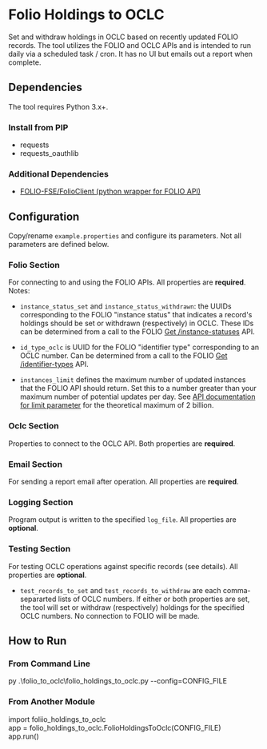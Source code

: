 # Folio Holdings to OCLC

Set and withdraw holdings in OCLC based on recently updated FOLIO records.  The tool utilizes the FOLIO and OCLC APIs and is intended to run daily via a scheduled task / cron.  It has no UI but emails out a report when complete.


## Dependencies

The tool requires Python 3.x+.

### Install from PIP
  - requests
  - requests_oauthlib

### Additional Dependencies
- [FOLIO-FSE/FolioClient (python wrapper for FOLIO API)](https://github.com/FOLIO-FSE/FolioClient)

## Configuration

Copy/rename `example.properties` and configure its parameters.  Not all parameters are defined below.

### Folio Section

For connecting to and using the FOLIO APIs.  All properties are **required**.  Notes:

- `instance_status_set` and `instance_status_withdrawn`: the UUIDs corresponding to the FOLIO "instance status" that indicates a record's holdings should be set or withdrawn (respectively) in OCLC.  These IDs can be determined from a call to the FOLIO [Get /instance-statuses](https://s3.amazonaws.com/foliodocs/api/mod-inventory-storage/p/instance-status.html#instance_statuses_get) API.

- `id_type_oclc` is UUID for the FOLIO "identifier type" corresponding to an OCLC number.   Can be determined from a call to the FOLIO [Get /identifier-types](https://s3.amazonaws.com/foliodocs/api/mod-inventory-storage/p/identifier-type.html#identifier_types_get) API.

- `instances_limit` defines the maximum number of updated instances that the FOLIO API should return.  Set this to a number greater than your maximum number of potential updates per day.  See [API documentation for limit parameter](https://s3.amazonaws.com/foliodocs/api/mod-inventory/p/inventory.html#inventory_instances_get) for the theoretical maximum of 2 billion.

### Oclc Section

Properties to connect to the OCLC API.  Both properties are **required**.

### Email Section

For sending a report email after operation.  All properties are **required**.

### Logging Section

Program output is written to the specified `log_file`.  All properties are **optional**.

### Testing Section

For testing OCLC operations against specific records (see details).  All properties are **optional**.

- `test_records_to_set` and `test_records_to_withdraw` are each comma-separarted lists of OCLC numbers.  If either or both properties are set, the tool will set or withdraw (respectively) holdings for the specified OCLC numbers.  No connection to FOLIO will be made.

## How to Run

### From Command Line

py .\folio_to_oclc\folio_holdings_to_oclc.py --config=CONFIG_FILE



### From Another Module

import foliio_holdings_to_oclc  
app = folio_holdings_to_oclc.FolioHoldingsToOclc(CONFIG_FILE)  
app.run() 
